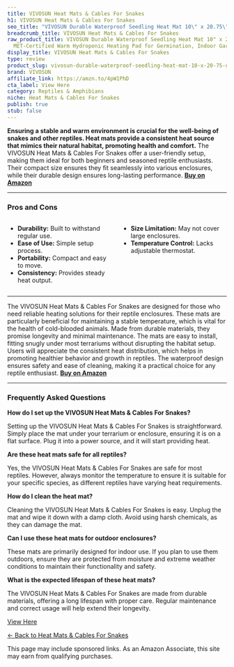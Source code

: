 ```yaml
---
title: VIVOSUN Heat Mats & Cables For Snakes
h1: VIVOSUN Heat Mats & Cables For Snakes
seo_title: "VIVOSUN Durable Waterproof Seedling Heat Mat 10\" x 20.75\"\u2026"
breadcrumb_title: VIVOSUN Heat Mats & Cables For Snakes
raw_product_title: VIVOSUN Durable Waterproof Seedling Heat Mat 10" x 20.75" UL &
  MET-Certified Warm Hydroponic Heating Pad for Germination, Indoor Gardening, Greenhouse
display_title: VIVOSUN Heat Mats & Cables For Snakes
type: review
product_slug: vivosun-durable-waterproof-seedling-heat-mat-10-x-20-75-ul-met-certifie-6cfe9ede
brand: VIVOSUN
affiliate_link: https://amzn.to/4pW1PhD
cta_label: View Here
category: Reptiles & Amphibians
niche: Heat Mats & Cables For Snakes
publish: true
stub: false
---
```


<div id="intro" class="full-width">
  <p><strong>Ensuring a stable and warm environment is crucial for the well-being of snakes and other reptiles. Heat mats provide a consistent heat source that mimics their natural habitat, promoting health and comfort.</strong> The VIVOSUN Heat Mats & Cables For Snakes offer a user-friendly setup, making them ideal for both beginners and seasoned reptile enthusiasts. Their compact size ensures they fit seamlessly into various enclosures, while their durable design ensures long-lasting performance. <a href="https://amzn.to/4pW1PhD" rel="nofollow sponsored noopener" target="_blank"><strong>Buy on Amazon</strong></a></p>
</div>

<hr />
<h3 id="pros-cons">Pros and Cons</h3>
<div class="pc-grid" style="display:grid;grid-template-columns:1fr 1fr;gap:16px;">
  <ul>
    <li><strong>Durability:</strong> Built to withstand regular use.</li>
    <li><strong>Ease of Use:</strong> Simple setup process.</li>
    <li><strong>Portability:</strong> Compact and easy to move.</li>
    <li><strong>Consistency:</strong> Provides steady heat output.</li>
  </ul>
  <ul>
    <li><strong>Size Limitation:</strong> May not cover large enclosures.</li>
    <li><strong>Temperature Control:</strong> Lacks adjustable thermostat.</li>
  </ul>
</div>
<hr />

<div class="full-width">
  <p>The VIVOSUN Heat Mats & Cables For Snakes are designed for those who need reliable heating solutions for their reptile enclosures. These mats are particularly beneficial for maintaining a stable temperature, which is vital for the health of cold-blooded animals. Made from durable materials, they promise longevity and minimal maintenance. The mats are easy to install, fitting snugly under most terrariums without disrupting the habitat setup. Users will appreciate the consistent heat distribution, which helps in promoting healthier behavior and growth in reptiles. The waterproof design ensures safety and ease of cleaning, making it a practical choice for any reptile enthusiast. <a href="https://amzn.to/4pW1PhD" rel="nofollow sponsored noopener" target="_blank"><strong>Buy on Amazon</strong></a></p>
</div>

<hr />
<h3 id="faqs">Frequently Asked Questions</h3>

<p><strong>How do I set up the VIVOSUN Heat Mats & Cables For Snakes?</strong></p>
<p>Setting up the VIVOSUN Heat Mats & Cables For Snakes is straightforward. Simply place the mat under your terrarium or enclosure, ensuring it is on a flat surface. Plug it into a power source, and it will start providing heat.</p>

<p><strong>Are these heat mats safe for all reptiles?</strong></p>
<p>Yes, the VIVOSUN Heat Mats & Cables For Snakes are safe for most reptiles. However, always monitor the temperature to ensure it is suitable for your specific species, as different reptiles have varying heat requirements.</p>

<p><strong>How do I clean the heat mat?</strong></p>
<p>Cleaning the VIVOSUN Heat Mats & Cables For Snakes is easy. Unplug the mat and wipe it down with a damp cloth. Avoid using harsh chemicals, as they can damage the mat.</p>

<p><strong>Can I use these heat mats for outdoor enclosures?</strong></p>
<p>These mats are primarily designed for indoor use. If you plan to use them outdoors, ensure they are protected from moisture and extreme weather conditions to maintain their functionality and safety.</p>

<p><strong>What is the expected lifespan of these heat mats?</strong></p>
<p>The VIVOSUN Heat Mats & Cables For Snakes are made from durable materials, offering a long lifespan with proper care. Regular maintenance and correct usage will help extend their longevity.</p>
<p><a class="btn" href="https://amzn.to/4pW1PhD" target="_blank" rel="nofollow sponsored noopener">View Here</a></p>
<p><a href="/roundups/reptiles-amphibians/heat-mats-cables-for-snakes/">← Back to Heat Mats & Cables For Snakes</a></p>
<aside class="disclosure">This page may include sponsored links. As an Amazon Associate, this site may earn from qualifying purchases.</aside>
